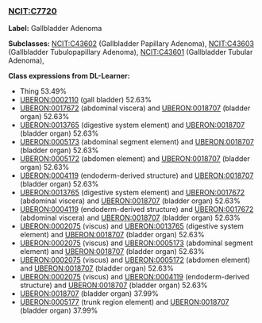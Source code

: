 
### [NCIT:C7720](http://purl.obolibrary.org/obo/NCIT_C7720)
**Label:** Gallbladder Adenoma

**Subclasses:** [NCIT:C43602](http://purl.obolibrary.org/obo/NCIT_C43602) (Gallbladder Papillary Adenoma), [NCIT:C43603](http://purl.obolibrary.org/obo/NCIT_C43603) (Gallbladder Tubulopapillary Adenoma), [NCIT:C43601](http://purl.obolibrary.org/obo/NCIT_C43601) (Gallbladder Tubular Adenoma), 

**Class expressions from DL-Learner:**

- Thing 53.49%
- [UBERON:0002110](http://purl.obolibrary.org/obo/UBERON_0002110) (gall bladder) 52.63%
- [UBERON:0017672](http://purl.obolibrary.org/obo/UBERON_0017672) (abdominal viscera) and [UBERON:0018707](http://purl.obolibrary.org/obo/UBERON_0018707) (bladder organ) 52.63%
- [UBERON:0013765](http://purl.obolibrary.org/obo/UBERON_0013765) (digestive system element) and [UBERON:0018707](http://purl.obolibrary.org/obo/UBERON_0018707) (bladder organ) 52.63%
- [UBERON:0005173](http://purl.obolibrary.org/obo/UBERON_0005173) (abdominal segment element) and [UBERON:0018707](http://purl.obolibrary.org/obo/UBERON_0018707) (bladder organ) 52.63%
- [UBERON:0005172](http://purl.obolibrary.org/obo/UBERON_0005172) (abdomen element) and [UBERON:0018707](http://purl.obolibrary.org/obo/UBERON_0018707) (bladder organ) 52.63%
- [UBERON:0004119](http://purl.obolibrary.org/obo/UBERON_0004119) (endoderm-derived structure) and [UBERON:0018707](http://purl.obolibrary.org/obo/UBERON_0018707) (bladder organ) 52.63%
- [UBERON:0013765](http://purl.obolibrary.org/obo/UBERON_0013765) (digestive system element) and [UBERON:0017672](http://purl.obolibrary.org/obo/UBERON_0017672) (abdominal viscera) and [UBERON:0018707](http://purl.obolibrary.org/obo/UBERON_0018707) (bladder organ) 52.63%
- [UBERON:0004119](http://purl.obolibrary.org/obo/UBERON_0004119) (endoderm-derived structure) and [UBERON:0017672](http://purl.obolibrary.org/obo/UBERON_0017672) (abdominal viscera) and [UBERON:0018707](http://purl.obolibrary.org/obo/UBERON_0018707) (bladder organ) 52.63%
- [UBERON:0002075](http://purl.obolibrary.org/obo/UBERON_0002075) (viscus) and [UBERON:0013765](http://purl.obolibrary.org/obo/UBERON_0013765) (digestive system element) and [UBERON:0018707](http://purl.obolibrary.org/obo/UBERON_0018707) (bladder organ) 52.63%
- [UBERON:0002075](http://purl.obolibrary.org/obo/UBERON_0002075) (viscus) and [UBERON:0005173](http://purl.obolibrary.org/obo/UBERON_0005173) (abdominal segment element) and [UBERON:0018707](http://purl.obolibrary.org/obo/UBERON_0018707) (bladder organ) 52.63%
- [UBERON:0002075](http://purl.obolibrary.org/obo/UBERON_0002075) (viscus) and [UBERON:0005172](http://purl.obolibrary.org/obo/UBERON_0005172) (abdomen element) and [UBERON:0018707](http://purl.obolibrary.org/obo/UBERON_0018707) (bladder organ) 52.63%
- [UBERON:0002075](http://purl.obolibrary.org/obo/UBERON_0002075) (viscus) and [UBERON:0004119](http://purl.obolibrary.org/obo/UBERON_0004119) (endoderm-derived structure) and [UBERON:0018707](http://purl.obolibrary.org/obo/UBERON_0018707) (bladder organ) 52.63%
- [UBERON:0018707](http://purl.obolibrary.org/obo/UBERON_0018707) (bladder organ) 37.99%
- [UBERON:0005177](http://purl.obolibrary.org/obo/UBERON_0005177) (trunk region element) and [UBERON:0018707](http://purl.obolibrary.org/obo/UBERON_0018707) (bladder organ) 37.99%



